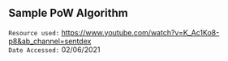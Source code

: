 <h2> Sample PoW Algorithm</h2>

`Resource used:` https://www.youtube.com/watch?v=K_Ac1Ko8-p8&ab_channel=sentdex <br>
`Date Accessed:` 02/06/2021
